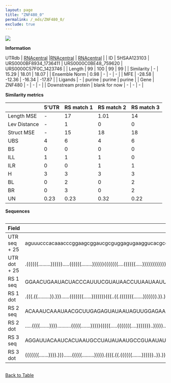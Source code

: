 ```yaml
---
layout: page
title: "ZNF480_0"
permalink: /_mds/ZNF480_0/
exclude: true
---
```




![](../../alns_9.28.22/aln_5HSAA123103_0.956.png?raw=true)


**Information**
<div style="overflow-x:auto;" markdown="block>
| | 5'UTR       | RS match 1   | RS match 2  | RS match 3 |
| ---- | ----------- | ----------- | ----------- | ----------- |
| Link | <a href="http://utrdb.ba.itb.cnr.it/getutr/5HSAA123103/1" target="_blank" rel="noopener noreferrer">UTRdb</a>   | <a href="https://rnacentral.org/rna/URS0000BF8934/1736411" target="_blank" rel="noopener noreferrer">RNAcentral</a>     |<a href="https://rnacentral.org/rna/URS0000C0BE48/759620" target="_blank" rel="noopener noreferrer">RNAcentral</a>  | <a href="https://rnacentral.org/rna/URS0000C57F0C/1423746" target="_blank" rel="noopener noreferrer">RNAcentral</a>   |
| ID | 5HSAA123103     | URS0000BF8934_1736411     | URS0000C0BE48_759620     | URS0000C57F0C_1423746     |
| Length | 99     |  100    | 99   |  99    |
| Similarity | - | 15.29 | 18.01 | 18.07 |
| Ensemble Norm | 0.98 | - | - | - |
| MFE | -28.58 | -12.36 | -16.34 | -17.87 |
| Ligands | - | purine | purine | purine |
| Gene | ZNF480 | - | - | - |
| Downstream protein | blank for now    |    -    | -  | - |
</div>

**Similarity metrics**

| | 5'UTR       | RS match 1   | RS match 2  | RS match 3 |
| ---- | ----------- | ----------- | ----------- | ----------- |
| Length MSE | - | 17 | 1.01 | 14 |
| Lev Distance | - | 1 | 0 | 0 |
| Struct MSE | - | 15 | 18 | 18 |
| UBS| 4 | 6 | 4 | 6 |
| BS | 0 | 0 | 0 | 0 |
| ILL | 1 | 1 | 1 | 0 |
| ILR | 0 | 0 | 1 | 1 |
| H | 3 | 3 | 3 | 3 |
| BL | 0 | 2 | 0 | 2 |
| BR | 0 | 3 | 0 | 2 |
| UN | 0.23 | 0.23 | 0.32 | 0.22 |

**Sequences**


<div style="overflow-x:auto;">

<table>
<colgroup>
<col width="30%" />
<col width="70%" />
</colgroup>
<thead>
<tr class="header">
<th>Field</th>
<th>Description</th>
</tr>
</thead>
<tbody>
<tr>
<td markdown="span">UTR seq + 25 </td>
<td markdown="span"> aguuucccacaaacccggaagcggaucgcguggagugaaggucacgccgcggcgcgauugacuucuaaagagucATGCTGTGTGATGAAAAAGCCCAGA </td>
</tr>
<tr>
<td markdown="span">UTR dot + 25  </td>
<td markdown="span"> .((((((.........)))))).....((((((........))))))(((((((....((((((.....))))))))))))).................
</td>
</tr>


<tr>
<td markdown="span">RS 1 seq </td>
<td markdown="span"> GGAACUGAAUACUACCCAUUUCGUAUAACCUUAAUAAUUGGAUUAAGGGUCUCUACUUAGAAACCGUAAAUUUCUAGCUACGACAAAUGUGCGCAUGUCA
</td>
</tr>


<tr>
<td markdown="span">RS 1 dot </td>
<td markdown="span"> .(((.((.........)).)))......(((((((......)))))))(((..((.(((((((.......))))))).)).)))................
</td>
</tr>


<tr>
<td markdown="span">RS 2 seq </td>
<td markdown="span"> ACAAAUCAAAUAACGCUUGAGAGUAUAAUAGUUGGAGAAUGGCCAACGAGUAUCUACCUUUGUCCCUAGACGAAGACUACUCCCUUAAACGAAAACACC
</td>
</tr>


<tr>
<td markdown="span">RS 2 dot </td>
<td markdown="span"> .....((((.......))))..........(((((.......)))))(((((.....(((((((....)))))))..))))).................
</td>
</tr>


<tr>
<td markdown="span">RS 3 seq </td>
<td markdown="span"> AGGAUUACAAUCACUAAUGCCUAUAUAAUGCCGUAAUAUGGUCGGCGAGUUUCUACCCAGAGCCGUAAACUCUGGACUAUAAGCAAAUCGAUGAUUCCC
</td>
</tr>


<tr>
<td markdown="span">RS 3 dot </td>
<td markdown="span"> (((((((.......)))).)))......(((((.........))))).((((.((.((((((.......))))))..)).))))...............
</td>
</tr>

</tbody>
</table>


</div>


[Back to Table](../../display)
